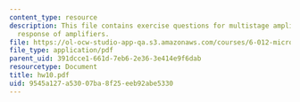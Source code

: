 ```yaml
---
content_type: resource
description: This file contains exercise questions for multistage amplifiers, frequency
  response of amplifiers.
file: https://ol-ocw-studio-app-qa.s3.amazonaws.com/courses/6-012-microelectronic-devices-and-circuits-fall-2005/9545a127a53007ba8f25eeb92abe5330_hw10.pdf
file_type: application/pdf
parent_uid: 391dcce1-661d-7eb6-2e36-3e414e9f6dab
resourcetype: Document
title: hw10.pdf
uid: 9545a127-a530-07ba-8f25-eeb92abe5330
---
```

